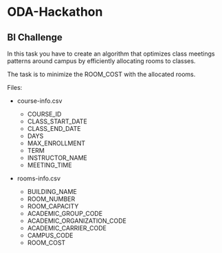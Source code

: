 # ODA-Hackathon

## BI Challenge
In this task you have to create an algorithm that optimizes class meetings patterns around campus by efficiently allocating rooms to classes.

The task is to minimize the ROOM_COST with the allocated rooms.


Files:

- course-info.csv
   
    - COURSE_ID
    - CLASS_START_DATE
    - CLASS_END_DATE
    - DAYS
    - MAX_ENROLLMENT
    - TERM
    - INSTRUCTOR_NAME
    - MEETING_TIME   

- rooms-info.csv
   
    - BUILDING_NAME
    - ROOM_NUMBER
    - ROOM_CAPACITY
    - ACADEMIC_GROUP_CODE
    - ACADEMIC_ORGANIZATION_CODE
    - ACADEMIC_CARRIER_CODE
    - CAMPUS_CODE
    - ROOM_COST
    
    
    
